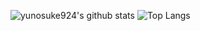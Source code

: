 ![yunosuke924's github stats](https://github-readme-stats.vercel.app/api?username=yunosuke924&count_private=true&show_icons=true&theme=panda)
![Top Langs](https://github-readme-stats.vercel.app/api/top-langs/?username=yunosuke924&theme=panda)
